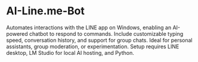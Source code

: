 # AI-Line.me-Bot
Automates interactions with the LINE app on Windows, enabling an AI-powered chatbot to respond to commands. Include customizable typing speed, conversation history, and support for group chats. Ideal for personal assistants, group moderation, or experimentation. Setup requires LINE desktop, LM Studio for local AI hosting, and Python.
